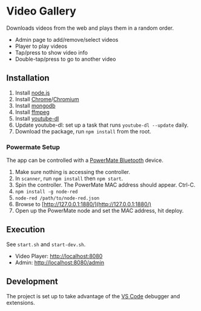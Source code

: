 # Video Gallery

Downloads videos from the web and plays them in a random order.

* Admin page to add/remove/select videos
* Player to play videos
* Tap/press to show video info
* Double-tap/press to go to another video

## Installation

1. Install [node.js](https://nodejs.org)
2. Install [Chrome](https://www.google.com/chrome/)/[Chromium](https://chromium.woolyss.com)
3. Install [mongodb](https://www.mongodb.com)
4. Install [ffmpeg](http://ffmpeg.org)
5. Install [youtube-dl](http://rg3.github.io/youtube-dl/)
6. Update youtube-dl: set up a task that runs `youtube-dl --update` daily.
7. Download the package, run `npm install` from the root.

### Powermate Setup

The app can be controlled with a [PowerMate Bluetooth](https://griffintechnology.com/us/powermate-bluetooth) device.

1. Make sure nothing is accessing the controller.
2. In `scanner`, run `npm install` then `npm start`.
3. Spin the controller. The PowerMate MAC address should appear. Ctrl-C.
4. `npm install -g node-red`
5. `node-red /path/to/node-red.json`
6. Browse to [http://127.0.0.1:1880/](http://127.0.0.1:1880/)
7. Open up the PowerMate node and set the MAC address, hit deploy.

## Execution

See `start.sh` and `start-dev.sh`.

* Video Player: [http://localhost:8080](http://localhost:8080)
* Admin: [http://localhost:8080/admin](http://localhost:8080/admin)

## Development

The project is set up to take advantage of the [VS Code](https://code.visualstudio.com) debugger and extensions.

